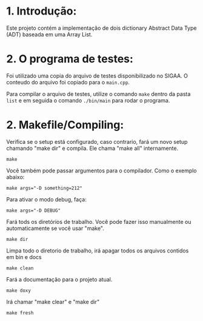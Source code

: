 # 1. Introdução:

Este projeto contém a implementação de dois dictionary Abstract Data Type (ADT) baseada em uma Array List.

# 2. O programa de testes:

Foi utilizado uma copia do arquivo de testes disponibilizado no SIGAA. O conteudo do arquivo foi copiado para o ```main.cpp```.

Para compilar o arquivo de testes, utilize o comando ```make``` dentro da pasta ```list``` e em seguida o comando ```./bin/main``` para rodar o programa.

# 2. Makefile/Compiling:

Verifica se o setup está configurado, caso contrario, fará um novo setup chamando "make dir" e compila. Ele chama "make all" internamente.

```
make
```

Você também pode passar argumentos para o compilador. Como o exemplo abaixo:
```
make args="-D something=212"
```
Para ativar o modo debug, faça:

```
make args="-D DEBUG"
```

Fará tods os diretórios de trabalho. Você pode fazer isso manualmente ou automaticamente se você usar "make".
```
make dir
```

Limpa todo o diretorio de trabalho, irá apagar todos os arquivos contidos em bin e docs
```
make clean
```

Fará a documentação para o projeto atual.
```
make doxy
```

Irá chamar "make clear" e "make dir"
```
make fresh
```
